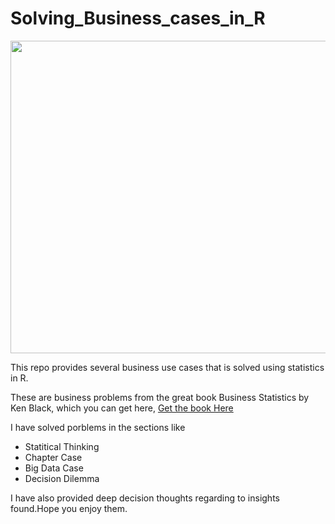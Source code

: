 # Solving_Business_cases_in_R
<img src = "https://medicaldevicesmarketinsights.files.wordpress.com/2020/03/pp-1.gif" width = 1200 height = 500></img>

This repo provides several business use cases that is solved using statistics in R.

These are business problems from the great book Business Statistics by Ken Black, which you can get here,
<a href = "https://www.amazon.in/Business-Statistics-Contemporary-Decision-Making/dp/0470409010">Get the book Here</a>

I have solved porblems in the sections like
- Statitical Thinking
- Chapter Case
- Big Data Case
- Decision Dilemma

I have also provided deep decision thoughts regarding to insights found.Hope you enjoy them.
